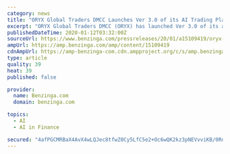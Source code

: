 ```yaml
---
category: news
title: "ORYX Global Traders DMCC Launches Ver 3.0 of its AI Trading Platform"
excerpt: "ORYX Global Traders DMCC (ORYX) has launched Ver 3.0 of its advanced AI (artificial intelligence) trading platform. The new version, integrated with advanced analytical tools, will reduce trading risks and increase consistency."
publishedDateTime: 2020-01-12T03:32:00Z
sourceUrl: https://www.benzinga.com/pressreleases/20/01/a15109419/oryx-global-traders-dmcc-launches-ver-3-0-of-its-ai-trading-platform
ampUrl: https://amp.benzinga.com/amp/content/15109419
cdnAmpUrl: https://amp-benzinga-com.cdn.ampproject.org/c/s/amp.benzinga.com/amp/content/15109419
type: article
quality: 39
heat: 39
published: false

provider:
  name: Benzinga.com
  domain: benzinga.com

topics:
  - AI
  - AI in Finance

secured: "4afPGCMRBaX4AvX4wLQJec8tfwZ0Cy5LfC5e2+Oc6wQK2kz3pNEVvviKB/0RncrJtJ+x/KdBAipNDibbilsycYh8Ny9EUzFhsfTRB4bhguN1Ugcq5JolExMBk4pmsK+srdMusiMGN33XsbCrTxs7PUmKIzt1d07YSsBvJJzNpY7dOxpipvokdLZJRQt4jJQkki/sm1LAjWyVoO6SZ7jfVBQM9R71F4iiswQ2vd2BteW6755tRpOYR65zPhQMHQ/6uNzpNK+y3fxX2aP9bhwdnZsjtB0z6AEIs3+tkozbcok=;kbNLtJlamDRtK303K4jt/w=="
---
```



